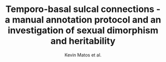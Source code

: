 ---
cat: gaia
subcat: platform
bestof: false
author: Kevin Matos et al.
title: Temporo-basal sulcal connections - a manual annotation protocol and an investigation of sexual dimorphism and heritability
journal: Brain Structure and Function
year: 2023
type: article
url: https -//doi.org/10.1007/s00429-023-02663-6
doi: 10.1007/s00429-023-02663-6
---
